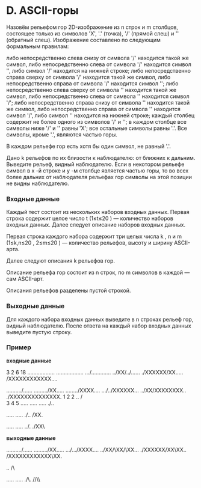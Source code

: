 # D. ASCII-горы

Назовём рельефом гор 2D-изображение из n
 строк и m
 столбцов, состоящее только из символов 'X', '.' (точка), '/' (прямой слеш) и '\' (обратный слеш). Изображение составлено по следующим формальным правилам:

либо непосредственно слева снизу от символа '/' находится такой же символ, либо непосредственно слева от символа '/' находится символ '\', либо символ '/' находится на нижней строке;
либо непосредственно справа сверху от символа '/' находится такой же символ, либо непосредственно справа от символа '/' находится символ '\';
либо непосредственно слева сверху от символа '\' находится такой же символ, либо непосредственно слева от символа '\' находится символ '/';
либо непосредственно справа снизу от символа '\' находится такой же символ, либо непосредственно справа от символа '\' находится символ '/', либо символ '\' находится на нижней строке;
каждый столбец содержит не более одного из символов '/' и '\';
в каждом столбце все символы ниже '/' и '\' равны 'X';
все остальные символы равны '.'.
Все символы, кроме '.', являются частью горы.

В каждом рельефе гор есть хотя бы один символ, не равный '.'.

Дано k
 рельефов по их близости к наблюдателю: от ближних к дальним. Выведите рельеф, видный наблюдателю. Если в некотором рельефе символ в x
-й строке и y
-м столбце является частью горы, то во всех более дальних от наблюдателя рельефах гор символы на этой позиции не видны наблюдателю.

### Входные данные
Каждый тест состоит из нескольких наборов входных данных. Первая строка содержит целое число t
 (1≤t≤20
) — количество наборов входных данных. Далее следует описание наборов входных данных.

Первая строка каждого набора содержит три целых числа k
, n
 и m
 (1≤k,n≤20
, 2≤m≤20
) — количество рельефов, высоту и ширину ASCII-арта.

Далее следуют описания k
 рельефов гор.

Описание рельефа гор состоит из n
 строк, по m
 символов в каждой — сам ASCII-арт.

Описания рельефов разделены пустой строкой.


### Выходные данные
Для каждого набора входных данных выведите в n
 строках рельеф гор, видный наблюдателю. После ответа на каждый набор входных данных выведите пустую строку.

### Пример

**входные данные**

3
2 6 18
..................
..................
.../\.............
../XX\/\../\......
./XXXXXX\/XX\.....
/XXXXXXXXXXXX\....

........../\......
........./XX\.....
......../XXXX\....
.../\../XXXXXX\...
../XX\/XXXXXXXX\..
./XXXXXXXXXXXXXX\.
1 2 2
..
/\
3 4 5
.....
.....
.....
./\..

.....
.....
./\..
/XX\.

.....
.....
../\.
./XX\

**выходные данные**

........../\......
........./XX\.....
.../\.../XXXX\....
../XX\/\XX/\XX\...
./XXXXXX\/XX\XX\..
/XXXXXXXXXXXX\XX\.

..
/\

.....
.....
./\\.
//\\\
